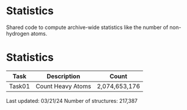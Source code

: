 # Statistics
Shared code to compute archive-wide statistics like the number of non-hydrogen atoms.

# Statistics
| Task | Description | Count |
| --- | --- | --- |
| Task01 | Count Heavy Atoms | 2,074,653,176 |

Last updated: 03/21/24
Number of structures: 217,387
